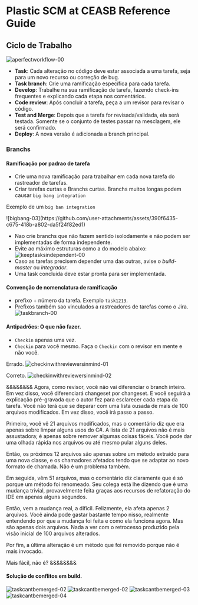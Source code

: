 # Plastic SCM at CEASB Reference Guide

## Ciclo de Trabalho

![aperfectworkflow-00](https://github.com/user-attachments/assets/8a91a344-55f8-405f-991b-b3b014fa94ac)

*   **Task**: Cada alteração no código deve estar associada a uma tarefa, seja para um novo recurso ou correção de bug.
*   **Task branch**: Crie uma ramificação específica para cada tarefa.
*   **Develop**: Trabalhe na sua ramificação de tarefa, fazendo check-ins frequentes e explicando cada etapa nos comentários.
*   **Code review**: Após concluir a tarefa, peça a um revisor para revisar o código.
*   **Test and Merge**: Depois que a tarefa for revisada/validada, ela será testada. Somente se o conjunto de testes passar na mesclagem, ele será confirmado.
*   **Deploy**: A nova versão é adicionada a branch principal.

### Branchs

#### Ramificação por padrao de tarefa

*   Crie uma nova ramificação para trabalhar em cada nova tarefa do rastreador de tarefas.
*   Criar tarefas curtas e Branchs curtas. Branchs muitos longas podem causar `big bang integration`

Exemplo de um `big ban integration`
<div align=center;>
![bigbang-03](https://github.com/user-attachments/assets/390f6435-c675-418b-a802-da5f24f82ed1)
</div>

*   Nao crie branchs que não fazem sentido isolodamente e não podem ser implementadas de forma independente.
*   Evite ao máximo estruturas como a do modelo abaixo:
![keeptasksindependent-00](https://github.com/user-attachments/assets/a4ad5b68-ab6a-4367-8d22-9cbb3d389d80)
*   Caso as tarefas precisem depender uma das outras, avise o _build-master_ ou _integrador_.
*   Uma task concluída deve estar pronta para ser implementada.

#### Convenção de nomenclatura de ramificação

*   prefixo + número da tarefa. Exemplo `task1213`.
*   Prefixos também sao vinculados a rastreadores de tarefas como o Jira.
![taskbranch-00](https://github.com/user-attachments/assets/81807b24-9525-4d41-be4f-5209e22ad4a6)

#### Antipadrões: O que não fazer.

*   `Checkin` apenas uma vez.
*   `Checkin` para você mesmo. Faça o `Checkin` com o revisor em mente e não você.

Errado.
![checkinwithreviewersinmind-01](https://github.com/user-attachments/assets/d1c25faa-1db7-480a-b34e-41ba1a811c05)

Correto.
![checkinwithreviewersinmind-02](https://github.com/user-attachments/assets/5bfded91-09b4-4e86-98be-5a78614866a8)

&&&&&&&&
Agora, como revisor, você não vai diferenciar o branch inteiro. Em vez disso, você diferenciará changeset por changeset. E você seguirá a explicação pré-gravada que o autor fez para esclarecer cada etapa da tarefa. Você não terá que se deparar com uma lista ousada de mais de 100 arquivos modificados. Em vez disso, você irá passo a passo.

Primeiro, você vê 21 arquivos modificados, mas o comentário diz que era apenas sobre limpar alguns usos do C#. A lista de 21 arquivos não é mais assustadora; é apenas sobre remover algumas coisas fáceis. Você pode dar uma olhada rápida nos arquivos ou até mesmo pular alguns deles.

Então, os próximos 12 arquivos são apenas sobre um método extraído para uma nova classe, e os chamadores afetados tendo que se adaptar ao novo formato de chamada. Não é um problema também.

Em seguida, vêm 51 arquivos, mas o comentário diz claramente que é só porque um método foi renomeado. Seu colega está lhe dizendo que é uma mudança trivial, provavelmente feita graças aos recursos de refatoração do IDE em apenas alguns segundos.

Então, vem a mudança real, a difícil. Felizmente, ela afeta apenas 2 arquivos. Você ainda pode gastar bastante tempo nisso, realmente entendendo por que a mudança foi feita e como ela funciona agora. Mas são apenas dois arquivos. Nada a ver com o retrocesso produzido pela visão inicial de 100 arquivos alterados.

Por fim, a última alteração é um método que foi removido porque não é mais invocado.

Mais fácil, não é?
&&&&&&&&

#### Solução de conflitos em build.

![taskcantbemerged-02](https://github.com/user-attachments/assets/bc85e496-9943-4b1e-9382-cb7ae04c7710)
![taskcantbemerged-02](https://github.com/user-attachments/assets/19bd143d-d7cd-4175-bd13-9d49447bb8f9)
![taskcantbemerged-03](https://github.com/user-attachments/assets/6f73c544-f85b-4ecf-8a4c-1d8701a58970)
![taskcantbemerged-04](https://github.com/user-attachments/assets/8a1fc865-ee0d-450b-a2d2-4f014c4da22c)
